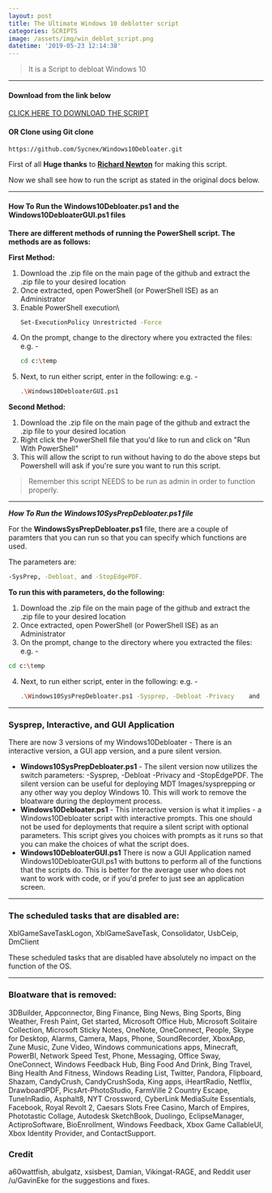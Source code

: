 ```yaml
---
layout: post
title: The Ultimate Windows 10 deblotter script
categories: SCRIPTS
image: /assets/img/win_deblot_script.png
datetime: '2019-05-23 12:14:38'
---
```


> It is a Script to debloat Windows 10

- - -

#### Download from the link below

[CLICK HERE TO DOWNLOAD THE SCRIPT](https://github.com/Sycnex/Windows10Debloater/archive/master.zip)

#### OR Clone using Git clone

```bash
https://github.com/Sycnex/Windows10Debloater.git
```

First of all **Huge thanks** to [**Richard Newton**](https://github.com/Sycnex) for making this script.

Now we shall see how to run the script as stated in the original docs below.

- - -

#### How To Run the Windows10Debloater.ps1 and the Windows10DebloaterGUI.ps1 files

**There are different methods of running the PowerShell script. The methods are as follows:**

**First Method:**

1. Download the .zip file on the main page of the github and extract the .zip file to your desired location
2. Once extracted, open PowerShell (or PowerShell ISE) as an Administrator
3. Enable PowerShell execution\
   ```bash
   Set-ExecutionPolicy Unrestricted -Force
   ```
4. On the prompt, change to the directory where you extracted the files:
   e.g. - 
   ```bash
   cd c:\temp
   ```
5. Next, to run either script, enter in the following:
   e.g. - 
   ```bash
   .\Windows10DebloaterGUI.ps1
   ```

**Second Method:**

1. Download the .zip file on the main page of the github and extract the .zip file to your desired location
2. Right click the PowerShell file that you'd like to run and click on "Run With PowerShell"
3. This will allow the script to run without having to do the above steps but Powershell will ask if you're sure you want to run this script.

> Remember this script NEEDS to be run as admin in order to function properly.

- - -

_**How To Run the Windows10SysPrepDebloater.ps1 file**_

For the **WindowsSysPrepDebloater.ps1** file, there are a couple of paramters that you can run so that you can specify which functions are used. 

The parameters are: 

```bash
-SysPrep, -Debloat, and -StopEdgePDF.
```

**To run this with parameters, do the following:**

1. Download the .zip file on the main page of the github and extract the .zip file to your desired location
2. Once extracted, open PowerShell (or PowerShell ISE) as an Administrator
3. On the prompt, change to the directory where you extracted the files:
   e.g. - 

```bash
cd c:\temp
```

4. Next, to run either script, enter in the following:
   e.g. - 
   ```bash
   .\Windows10SysPrepDebloater.ps1 -Sysprep, -Debloat -Privacy    and -StopEdgePDF
   ```

- - -

### Sysprep, Interactive, and GUI Application

There are now 3 versions of my Windows10Debloater - There is an interactive version, a GUI app version, and a pure silent version.

* **Windows10SysPrepDebloater.ps1** - The silent version now utilizes the switch parameters: -Sysprep, -Debloat -Privacy and -StopEdgePDF. The silent version can be useful for deploying MDT Images/sysprepping or any other way you deploy Windows 10. This will work to remove the bloatware during the deployment process.
* **Windows10Debloater.ps1** - This interactive version is what it implies - a Windows10Debloater script with interactive prompts. This one should not be used for deployments that require a silent script with optional parameters. This script gives you choices with prompts as it runs so that you can make the choices of what the script does.
* **Windows10DebloaterGUI.ps1** There is now a GUI Application named Windows10DebloaterGUI.ps1 with buttons to perform all of the functions that the scripts do. This is better for the average user who does not want to work with code, or if you'd prefer to just see an application screen. 

- - -

### The scheduled tasks that are disabled are:

XblGameSaveTaskLogon,
XblGameSaveTask,
Consolidator,
UsbCeip,
DmClient

These scheduled tasks that are disabled have absolutely no impact on the function of the OS.

- - -

### Bloatware that is removed:

3DBuilder,
Appconnector,
Bing Finance,
Bing News,
Bing Sports,
Bing Weather,
Fresh Paint,
Get started,
Microsoft Office Hub,
Microsoft Solitaire Collection,
Microsoft Sticky Notes,
OneNote,
OneConnect,
People,
Skype for Desktop,
Alarms,
Camera,
Maps,
Phone,
SoundRecorder,
XboxApp,
Zune Music,
Zune Video,
Windows communications apps,
Minecraft,
PowerBI,
Network Speed Test,
Phone,
Messaging,
Office Sway,
OneConnect,
Windows Feedback Hub,
Bing Food And Drink,
Bing Travel,
Bing Health And Fitness,
Windows Reading List,
Twitter,
Pandora,
Flipboard,
Shazam,
CandyCrush,
CandyCrushSoda,
King apps,
iHeartRadio,
Netflix,
DrawboardPDF,
PicsArt-PhotoStudio,
FarmVille 2 Country Escape,
TuneInRadio,
Asphalt8,
NYT Crossword,
CyberLink MediaSuite Essentials,
Facebook,
Royal Revolt 2,
Caesars Slots Free Casino,
March of Empires,
Phototastic Collage,
Autodesk SketchBook,
Duolingo,
EclipseManager,
ActiproSoftware,
BioEnrollment,
Windows Feedback,
Xbox Game CallableUI,
Xbox Identity Provider, and
ContactSupport.

### Credit

a60wattfish, abulgatz, xsisbest, Damian, Vikingat-RAGE, and Reddit user /u/GavinEke for the suggestions and fixes.

